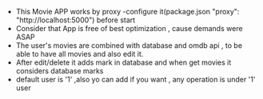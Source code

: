 - This Movie APP works by proxy -configure it(package.json "proxy": "http://localhost:5000") before start
- Consider that App is free of best optimization , cause demands were ASAP
- The user's movies are combined with database and omdb api , to be able to have all movies and also edit it.
- After edit/delete it adds mark in database and when get movies it considers database marks
- default user is '1' ,also yo can add if you want , any operation is under '1' user
